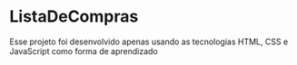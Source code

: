 # ListaDeCompras
Esse projeto foi desenvolvido apenas usando as tecnologias HTML, CSS e JavaScript como forma de aprendizado
